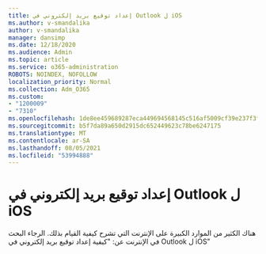 ```yaml
---
title: إعداد توقيع بريد إلكتروني في Outlook ل iOS
ms.author: v-smandalika
author: v-smandalika
manager: dansimp
ms.date: 12/18/2020
ms.audience: Admin
ms.topic: article
ms.service: o365-administration
ROBOTS: NOINDEX, NOFOLLOW
localization_priority: Normal
ms.collection: Adm_O365
ms.custom:
- "1200009"
- "7310"
ms.openlocfilehash: 1de8ee459689287eca449694568145c516af5009cf39e237f3f82bdeb27403e5
ms.sourcegitcommit: b5f7da89a650d2915dc652449623c78be6247175
ms.translationtype: MT
ms.contentlocale: ar-SA
ms.lasthandoff: 08/05/2021
ms.locfileid: "53994888"
---
```

# <a name="set-up-an-email-signature-in-outlook-for-ios"></a>إعداد توقيع بريد إلكتروني في Outlook ل iOS

هناك الكثير من الموارد الكبيرة على الإنترنت التي تشرح كيفية القيام بذلك. الرجاء البحث في الإنترنت عن: "كيفية إعداد توقيع بريد إلكتروني في Outlook ل iOS"